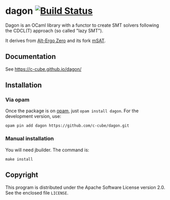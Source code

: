 # dagon [![Build Status](https://travis-ci.org/c-cube/cdcl.svg?branch=master)](https://travis-ci.org/c-cube/CDCL)

Dagon is an OCaml library with a functor to create SMT solvers following
the CDCL(T) approach (so called "lazy SMT").

It derives from [Alt-Ergo Zero](http://cubicle.lri.fr/alt-ergo-zero)
and its fork [mSAT](https://github.com/gbury/msat).


## Documentation

See https://c-cube.github.io/dagon/

## Installation

### Via opam

Once the package is on [opam](http://opam.ocaml.org), just `opam install dagon`.
For the development version, use:

    opam pin add dagon https://github.com/c-cube/dagon.git

### Manual installation

You will need jbuilder. The command is:

    make install

## Copyright

This program is distributed under the Apache Software License version
2.0. See the enclosed file `LICENSE`.
